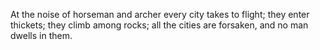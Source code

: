 At the noise of horseman and archer every city takes to flight; they enter thickets; they climb among rocks; all the cities are forsaken, and no man dwells in them.
